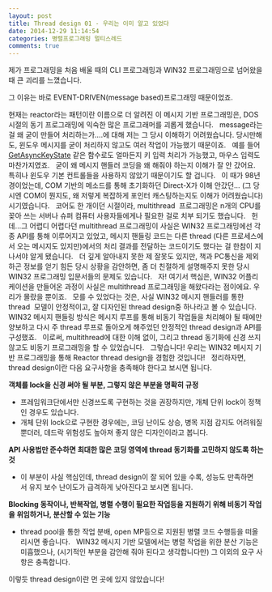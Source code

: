 ```yaml
---
layout: post
title: Thread design 01 - 우리는 이미 알고 있었다
date: 2014-12-29 11:14:54
categories: 병렬프로그래밍 멀티스레드
comments: true
---
```


제가 프로그래밍을 처음 배울 때의 CLI 프로그래밍과 WIN32 프로그래밍으로 넘어왔을 때 큰 괴리를 느꼈습니다.

그 이유는 바로 EVENT-DRIVEN(message based)프로그래밍 때문이었죠.

현재는 reactor라는 패턴이란 이름으로 더 알려진 이 메시지 기반 프로그래밍은, DOS 시절의 동기 프로그래밍에 익숙한 많은 프로그래머를 괴롭게 했습니다.
 
message라는걸 왜 굳이 만들어 처리하는가….에 대해 저는 그 당시 이해하기 어려웠습니다.
당시만해도, 윈도우 메시지를 굳이 처리하지 않고도 여러 작업이 가능했기 때문이죠.
 
예를 들어 [GetAsyncKeyState](http://msdn.microsoft.com/ko-kr/library/windows/desktop/ms646293(v=vs.85).aspx) 같은 함수로도 얼마든지 키 입력 처리가 가능했고, 마우스 입력도 마찬가지였죠.
 
굳이 왜 메시지 핸들러 코딩을 왜 해줘야 하는지 이해가 잘 안 갔어요. 특히나 윈도우 기본 컨트롤들을 사용하지 않았기 때문이기도 할 겁니다.
 
이 때가 98년 경이었는데, COM 기반의 메소드를 통해 초기화하던 Direct-X가 이해 안갔던… (그 당시엔 COM이 뭔지도, 왜 저렇게 복잡하게 포인터 캐스팅하는지도 이해가 어려웠습니다) 시기였습니다.
 
코어도 한 개이던 시절이라, multithread  프로그래밍은 n개의 CPU를 꽂아 쓰는 서버나 슈퍼 컴퓨터 사용자들에게나 필요한 걸로 치부 되기도 했습니다.
 
헌데…그 어렵디 어렵다던 multithread 프로그래밍이 사실은 WIN32 프로그래밍에선 각종 API를 통해 이루어지고 있었고, 메시지 핸들링 코드는 다른 thread (다른 프로세스에서 오는 메시지도 있지만)에서의 처리 결과를 전달하는 코드이기도 했다는 걸 한참이 지나서야 알게 됐습니다.
 
더 깊게 알아내지 못한 제 잘못도 있지만, 책과 PC통신을 제외하곤 정보를 얻기 힘든 당시 상황을 감안하면, 좀 더 친절하게 설명해주지 못한 당시 WIN32 프로그래밍 입문서들의 문제도 있습니다.
 
자! 여기서 핵심은, WIN32 어플리케이션을 만들어온 과정이 사실은 multithread 프로그래밍을 해왔다라는 점이에요. 우리가 몰랐을 뿐이죠.
 
모를 수 있었다는 것은, 사실 WIN32 메시지 핸들러를 통한 thread  모델이 안정적이고, 잘 디자인된 thread design중 하나라고 볼 수 있습니다. WIN32 메시지 핸들링 방식은 메시지 루프를 통해 비동기 작업들을 처리해야 될 때에만 양보하고 다시 주 thread 루프로 돌아오게 해주었던 안정적인 thread design과 API를 구성했죠.
 
이로써, multithread에 대한 이해 없이, 그리고 thread 동기화에 신경 쓰지 않고도 비동기 프로그래밍을 할 수 있었습니다.
 
그렇습니다! 우리는 WIN32 메시지 기반 프로그래밍을 통해 Reactor thread design을 경험한 것입니다!
 
정리하자면, thread design이란 다음 요구사항을 충족해야 한다고 보시면 됩니다.

**객체를 lock을 신경 써야 될 부분, 그렇지 않은 부분을 명확히 규정**
* 프레임워크단에서만 신경쓰도록 구현하는 것을 권장하지만, 개체 단위 lock이 정책인 경우도 있습니다.
* 개체 단위 lock으로 구현한 경우에는, 코딩 난이도 상승, 병목 지점 감지도 어려워질 뿐더러, 데드락 위험성도 높아져 좋지 않은 디자인이라고 봅니다.

**API 사용법만 준수하면 최대한 많은 코딩 영역에 thread 동기화를 고민하지 않도록 하는 것**
* 이 부분이 사실 핵심인데, thread design이 잘 되어 있을 수록, 성능도 만족하면서 유지 보수 난이도가 급격하게 낮아진다고 보시면 됩니다.

**Blocking 동작이나, 반복작업, 병렬 수행이 필요한 작업등을 지원하기 위해 비동기 작업을 위임하거나, 분산할 수 있는 기능**
* thread pool을 통한 작업 분배, open MP등으로 지원된 병렬 코드 수행등을 떠올리시면 좋습니다.
 
WIN32 메시지 기반 모델에서는 병렬 작업을 위한 분산 기능은 미흡했으나, (시기적인 부분을 감안해 줘야 된다고 생각합니다만) 그 이외의 요구 사항은 충족합니다. 

이렇듯 thread design이란 먼 곳에 있지 않았습니다!